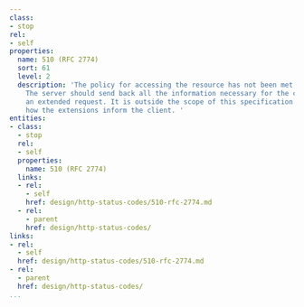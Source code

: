 ```yaml
---
class:
- stop
rel:
- self
properties:
  name: 510 (RFC 2774)
  sort: 61
  level: 2
  description: 'The policy for accessing the resource has not been met in the request.
    The server should send back all the information necessary for the client to issue
    an extended request. It is outside the scope of this specification to specify
    how the extensions inform the client. '
entities:
- class:
  - stop
  rel:
  - self
  properties:
    name: 510 (RFC 2774)
  links:
  - rel:
    - self
    href: design/http-status-codes/510-rfc-2774.md
  - rel:
    - parent
    href: design/http-status-codes/
links:
- rel:
  - self
  href: design/http-status-codes/510-rfc-2774.md
- rel:
  - parent
  href: design/http-status-codes/
...
```

